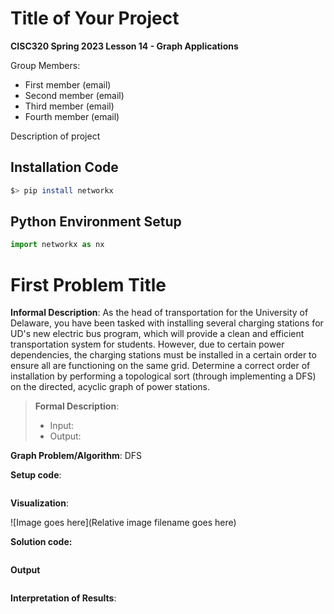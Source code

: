 # Title of Your Project

**CISC320 Spring 2023 Lesson 14 - Graph Applications**

Group Members:

- First member (email)
- Second member (email)
- Third member (email)
- Fourth member (email)

Description of project

## Installation Code

```sh
$> pip install networkx
```

## Python Environment Setup

```python
import networkx as nx
```

# First Problem Title

**Informal Description**:
As the head of transportation for the University of Delaware, you have been
tasked with installing several charging stations for UD's new electric bus
program, which will provide a clean and efficient transportation system for
students. However, due to certain power dependencies, the charging stations
must be installed in a certain order to ensure all are functioning on the
same grid. Determine a correct order of installation by performing a
topological sort (through implementing a DFS) on the directed, acyclic graph
of power stations.

> **Formal Description**:
>
> - Input:
> - Output:

**Graph Problem/Algorithm**: DFS

**Setup code**:

```python

```

**Visualization**:

![Image goes here](Relative image filename goes here)

**Solution code:**

```python

```

**Output**

```

```

**Interpretation of Results**:
